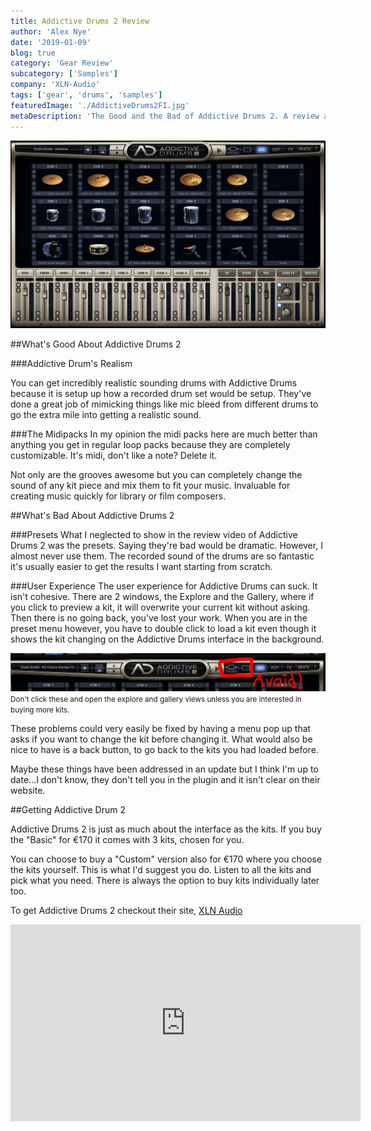 ```yaml
---
title: Addictive Drums 2 Review
author: 'Alex Nye'
date: '2019-01-09'
blog: true
category: 'Gear Review'
subcategory: ['Samples']
company: 'XLN-Audio'
tags: ['gear', 'drums', 'samples']
featuredImage: './AddictiveDrums2FI.jpg'
metaDescription: 'The Good and the Bad of Addictive Drums 2. A review and demo of what I love and what annoys me about this plugin.'
---
```


<img src='./addictiveDrums2.png' alt="Addictive Drums 2 plugin" />

##What's Good About Addictive Drums 2 

###Addictive Drum's Realism

You can get incredibly realistic sounding drums with Addictive Drums because it is setup up how a recorded drum set would be setup. They've done a great job of mimicking things like mic bleed from different drums to go the extra mile into getting a realistic sound.

###The Midipacks
In my opinion the midi packs here are much better than anything you get in regular loop packs because they are completely customizable. It's midi, don't like a note? Delete it.

Not only are the grooves awesome but you can completely change the sound of any kit piece and mix them to fit your music. Invaluable for creating music quickly for library or film composers.  

##What's Bad About Addictive Drums 2

###Presets
What I neglected to show in the review video of Addictive Drums 2 was the presets. Saying they're bad would be dramatic. However, I almost never use them. The recorded sound of the drums are so fantastic it's usually easier to get the results I want starting from scratch.

###User Experience
The user experience for Addictive Drums can suck. It isn't cohesive. There are 2 windows, the Explore and the Gallery, where if you click to preview a kit, it will overwrite your current kit without asking. Then there is no going back, you've lost your work. When you are in the preset menu however, you have to double click to load a kit even though it shows the kit changing on the Addictive Drums interface in the background.



<img src="./AddictiveDrumsWindowToAvoid.jpg" alt="Addictive Drums 2 interface picture">
<small>Don't click these and open the explore and gallery views unless you are interested in buying more kits.</small>

These problems could very easily be fixed by having a menu pop up that asks if you want to change the kit before changing it. What would also be nice to have is a back button, to go back to the kits you had loaded before. 

Maybe these things have been addressed in an update but I think I'm up to date...I don't know, they don't tell you in the plugin and it isn't clear on their website.

##Getting Addictive Drum 2

Addictive Drums 2 is just as much about the interface as the kits. If you buy the "Basic" for €170 it comes with 3 kits, chosen for you. 

You can choose to buy a "Custom" version also for €170 where you choose the kits yourself. This is what I'd suggest you do. Listen to all the kits and pick what you need. There is always the option to buy kits individually later too. 

To get Addictive Drums 2 checkout their site, <a href="https://www.xlnaudio.com/products/addictive_drums_2" target="blank">XLN Audio</a>

<iframe width="560" height="315" src="https://www.youtube-nocookie.com/embed/LqEMxhItMi0" frameborder="0" allow="accelerometer; autoplay; encrypted-media; gyroscope; picture-in-picture" allowfullscreen></iframe>

